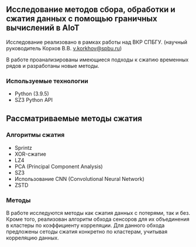 ## Исследование методов сбора, обработки и сжатия данных с помощью граничных вычислений в AIoT

Исследование реализовано в рамках работы над ВКР СПБГУ. (научный руководитель Корхов В.В. v.korkhov@spbu.ru)

В работе проанализированы имеющиеся подходы к сжатию временных рядов и разработаны новые методы. 

### Используемые технологии

* Python (3.9.5)
* SZ3 Python API

## Рассматриваемые методы сжатия

### Алгоритмы сжатия

* Sprintz
* XOR-сжатие
* LZ4
* PCA (Principal Component Analysis)
* SZ3
* Использование CNN (Convolutional Neural Network)
* ZSTD

### Методы

В работе исследуются методы как сжатия данных с потерями, так и без. Кроме того, реализован алгоритм обхода 
сенсоров для их объединения в кластеры по коэффициенту корреляции. Для данного обхода предложены сетоды сжатия
конкретно по кластерам, учитывая корреляцию данных.
